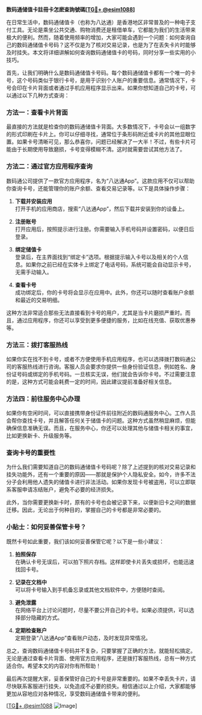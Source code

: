 **数码通储值卡註冊卡怎麽查詢號碼[[TG💪+ @esim1088](https://t.me/s/esim1088)]**

在日常生活中，数码通储值卡（也称为八达通）是香港地区非常普及的一种电子支付工具。无论是乘坐公共交通、购物消费还是租借单车，它都能为我们的生活带来极大的便利。然而，随着使用频率的增加，大家可能会遇到一个问题：如何查询自己的数码通储值卡号码？这不仅是为了核对交易记录，也是为了在丢失卡片时能够及时挂失。本文将详细讲解如何查询数码通储值卡的号码，同时分享一些实用的小技巧。

首先，让我们明确什么是数码通储值卡号码。每个数码通储值卡都有一个唯一的卡号，这个号码类似于银行卡号，是用于识别个人账户的重要信息。通常情况下，卡号会印在卡片背面或者通过手机应用程序显示出来。如果你想知道自己的卡号，可以通过以下几种方式查询：

### 方法一：查看卡片背面

最直接的方法就是检查你的数码通储值卡背面。大多数情况下，卡号会以一组数字的形式印刷在卡片上。你可以仔细寻找，通常位于条形码附近或卡片的其他显眼位置。如果卡号清晰可见，那么恭喜你，问题已经解决了一大半！不过，有些卡片可能由于长期使用导致磨损，卡号变得模糊不清。这时就需要尝试其他方法了。

### 方法二：通过官方应用程序查询

数码通公司提供了一款官方应用程序，名为“八达通App”。这款应用不仅可以帮助你查询卡号，还能管理你的账户余额、查看交易记录等。以下是具体操作步骤：

1. **下载并安装应用**  
   打开手机的应用商店，搜索“八达通App”，然后下载并安装到你的设备上。
   
2. **注册账号**  
   打开应用后，按照提示进行注册。你需要输入手机号码并设置密码，以便日后登录。

3. **绑定储值卡**  
   登录后，在主界面找到“绑定卡”选项。根据提示输入卡号以及相关的个人信息。如果你之前已经在实体卡上绑定了电话号码，系统可能会自动显示卡号，无需手动输入。

4. **查看卡号**  
   成功绑定后，你的卡号将会显示在应用中。此外，你还可以随时查看账户余额和最近的交易明细。

这种方法非常适合那些无法直接看到卡号的用户，尤其是当卡片磨损严重时。而且，通过应用程序，你还可以享受到更多便捷的服务，比如在线充值、获取优惠券等。

### 方法三：拨打客服热线

如果你实在找不到卡号，或者不方便使用手机应用程序，也可以选择拨打数码通公司的客服热线进行咨询。客服人员会要求你提供一些身份验证信息，例如姓名、身份证号码或绑定的手机号码。一旦核实无误，他们就会告诉你卡号。不过需要注意的是，这种方式可能会耗费一定的时间，因此建议提前准备好相关信息。

### 方法四：前往服务中心办理

如果你有空闲时间，可以直接携带身份证件前往附近的数码通服务中心。工作人员会帮你查找卡号，并且解答任何关于储值卡的问题。这种方式虽然稍显麻烦，但能确保信息准确无误。而且，在服务中心，你还可以处理其他与储值卡相关的事宜，比如更换新卡、升级服务等。

### 查询卡号的重要性

为什么我们需要知道自己的数码通储值卡号码呢？除了上述提到的核对交易记录和挂失功能外，还有一个重要的原因——那就是保护个人隐私安全。如今，许多不法分子会利用他人遗失的储值卡进行非法活动。如果你发现卡号被盗用，可以立即联系客服申请冻结账户，避免不必要的经济损失。

此外，当你需要更换新卡时，原有的卡号也会被记录下来，以便新旧卡之间的数据迁移。因此，无论出于何种目的，掌握自己的卡号都是非常必要的。

### 小贴士：如何妥善保管卡号？

既然卡号如此重要，我们该如何妥善保管它呢？以下是一些小建议：

1. **拍照保存**  
   在确认卡号无误后，可以拍下照片存档。这样即使卡片丢失或损坏，也能迅速找回卡号。

2. **记录在文档中**  
   可以将卡号输入到手机备忘录或其他文档软件中，方便随时查阅。

3. **避免泄露**  
   在网络平台上讨论问题时，尽量不要公开自己的卡号。如果必须提供，可以选择部分隐藏的方式。

4. **定期检查账户**  
   定期登录“八达通App”查看账户动态，及时发现异常情况。

总之，查询数码通储值卡号码并不复杂，只要掌握了正确的方法，就能轻松搞定。无论是通过查看卡片背面、使用官方应用程序，还是拨打客服热线，总有一种方式适合你。希望本文的内容对你有所帮助！

最后再次提醒大家，妥善保管好自己的卡号是非常重要的。如果不幸丢失卡片，请尽快联系客服进行挂失，以免造成不必要的损失。相信通过以上介绍，大家都能够更加从容地应对各种情况，享受数码通储值卡带来的便利。

[[TG💪+ @esim1088](https://t.me/s/esim1088) ![Image](https://i.postimg.cc/4NQfJmqS/Snipaste-2025-05-13-00-14-12.png)]
